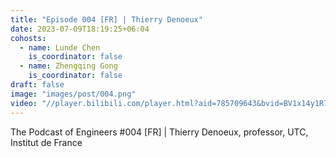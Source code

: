 ```yaml
---
title: "Episode 004 [FR] | Thierry Denoeux"
date: 2023-07-09T18:19:25+06:04
cohosts:
  - name: Lunde Chen
    is_coordinator: false
  - name: Zhengqing Gong
    is_coordinator: false
draft: false
image: "images/post/004.png"
video: "//player.bilibili.com/player.html?aid=785709643&bvid=BV1x14y1R7T5&cid=1190150728&p=1"
---
```


The Podcast of Engineers #004 [FR] | Thierry Denoeux, professor, UTC, Institut de France
